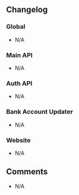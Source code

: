 ## Changelog

### Global
- N/A

### Main API
- N/A

### Auth API
- N/A

### Bank Account Updater
- N/A

### Website
- N/A

## Comments
- N/A